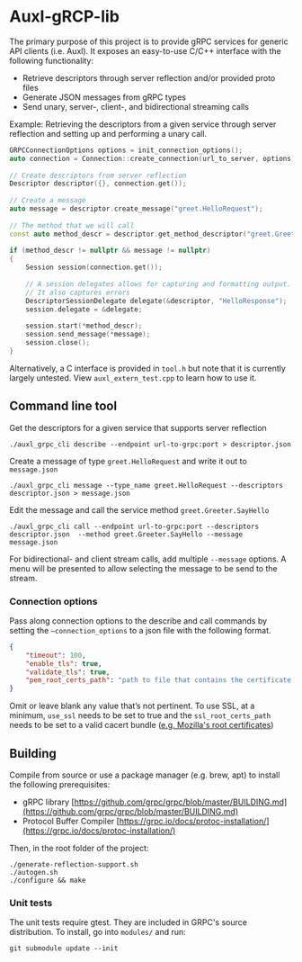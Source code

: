 # Auxl-gRCP-lib

The primary purpose of this project is to provide gRPC services for generic API clients (i.e. Auxl). It exposes an easy-to-use C/C++ interface with the following functionality: 

- Retrieve descriptors through server reflection and/or provided proto files
- Generate JSON messages from gRPC types
- Send unary, server-, client-, and bidirectional streaming calls

Example: Retrieving the descriptors from a given service through server reflection and setting up and performing a unary call.

```c++
GRPCConnectionOptions options = init_connection_options();
auto connection = Connection::create_connection(url_to_server, options);
    
// Create descriptors from server reflection
Descriptor descriptor({}, connection.get());
    
// Create a message
auto message = descriptor.create_message("greet.HelloRequest");
    
// The method that we will call
const auto method_descr = descriptor.get_method_descriptor("greet.Greeter.SayHello");
    
if (method_descr != nullptr && message != nullptr)
{
    Session session(connection.get());
    
    // A session delegates allows for capturing and formatting output.
    // It also captures errors
    DescriptorSessionDelegate delegate(&descriptor, "HelloResponse");
    session.delegate = &delegate;
    
    session.start(*method_descr);
    session.send_message(*message);
    session.close();
}
```

Alternatively, a C interface is provided in `tool.h` but note that it is currently largely untested. View `auxl_extern_test.cpp` to learn how to use it.

## Command line tool

Get the descriptors for a given service that supports server reflection

    ./auxl_grpc_cli describe --endpoint url-to-grpc:port > descriptor.json

Create a message of type `greet.HelloRequest` and write it out to `message.json`

    ./auxl_grpc_cli message --type_name greet.HelloRequest --descriptors descriptor.json > message.json

Edit the message and call the service method `greet.Greeter.SayHello`

    ./auxl_grpc_cli call --endpoint url-to-grpc:port --descriptors descriptor.json  --method greet.Greeter.SayHello --message message.json

For bidirectional- and client stream calls, add multiple `--message` options. A menu will be presented to allow selecting the message to be send to the stream.


### Connection options

Pass along connection options to the describe and call commands by setting the `—connection_options` to a json file with the following format.
```json
{
    "timeout": 100,
    "enable_tls": true,
    "validate_tls": true,
    "pem_root_certs_path": "path to file that contains the certificate authorities"
}
```
Omit or leave blank any value that’s not pertinent. To use SSL, at a minimum, `use_ssl` needs to be set to true and the `ssl_root_certs_path` needs to be set to a valid cacert bundle ([e.g. Mozilla's root certificates](https://github.com/gisle/mozilla-ca/blob/master/lib/Mozilla/CA/cacert.pem))


## Building

Compile from source or use a package manager (e.g. brew, apt) to install the following prerequisites:

- gRPC library [https://github.com/grpc/grpc/blob/master/BUILDING.md](https://github.com/grpc/grpc/blob/master/BUILDING.md)
- Protocol Buffer Compiler [https://grpc.io/docs/protoc-installation/](https://grpc.io/docs/protoc-installation/)

Then, in the root folder of the project:

    ./generate-reflection-support.sh
    ./autogen.sh
    ./configure && make


### Unit tests

The unit tests require gtest. They are included in GRPC's source distribution. To install, go into `modules/` and run: 

    git submodule update --init


